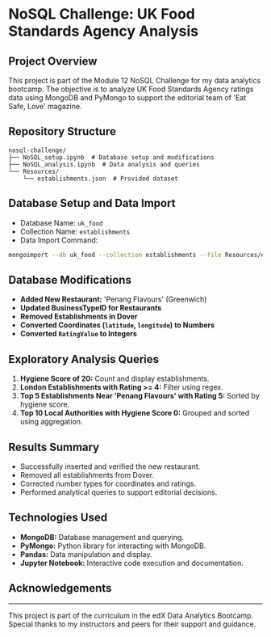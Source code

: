 # NoSQL Challenge: UK Food Standards Agency Analysis

## Project Overview
This project is part of the Module 12 NoSQL Challenge for my data analytics bootcamp. The objective is to analyze UK Food Standards Agency ratings data using MongoDB and PyMongo to support the editorial team of 'Eat Safe, Love' magazine.

## Repository Structure
```
nosql-challenge/
├── NoSQL_setup.ipynb  # Database setup and modifications
├── NoSQL_analysis.ipynb  # Data analysis and queries
└── Resources/
    └── establishments.json  # Provided dataset
```

## Database Setup and Data Import
- Database Name: `uk_food`
- Collection Name: `establishments`
- Data Import Command:
```bash
mongoimport --db uk_food --collection establishments --file Resources/establishments.json --jsonArray
```

## Database Modifications
- **Added New Restaurant:** 'Penang Flavours' (Greenwich)
- **Updated BusinessTypeID for Restaurants**
- **Removed Establishments in Dover**
- **Converted Coordinates (`latitude`, `longitude`) to Numbers**
- **Converted `RatingValue` to Integers**

## Exploratory Analysis Queries
1. **Hygiene Score of 20:** Count and display establishments.
2. **London Establishments with Rating >= 4:** Filter using regex.
3. **Top 5 Establishments Near 'Penang Flavours' with Rating 5:** Sorted by hygiene score.
4. **Top 10 Local Authorities with Hygiene Score 0:** Grouped and sorted using aggregation.

## Results Summary
- Successfully inserted and verified the new restaurant.
- Removed all establishments from Dover.
- Corrected number types for coordinates and ratings.
- Performed analytical queries to support editorial decisions.

## Technologies Used
- **MongoDB:** Database management and querying.
- **PyMongo:** Python library for interacting with MongoDB.
- **Pandas:** Data manipulation and display.
- **Jupyter Notebook:** Interactive code execution and documentation.

## Acknowledgements
---
This project is part of the curriculum in the edX Data Analytics Bootcamp. Special thanks to my instructors and peers for their support and guidance.